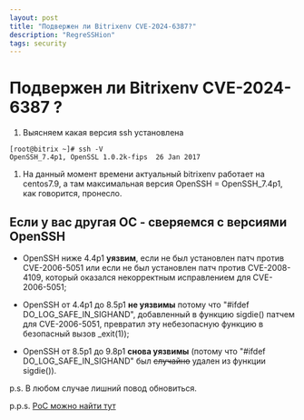 ```yaml
---
layout: post
title: "Подвержен ли Bitrixenv CVE-2024-6387?"
description: "RegreSSHion"
tags: security
---
```


# Подвержен ли Bitrixenv CVE-2024-6387 ?
1. Выясняем какая версия ssh установлена
```
[root@bitrix ~]# ssh -V
OpenSSH_7.4p1, OpenSSL 1.0.2k-fips  26 Jan 2017
```
1. На данный момент времени актуальный bitrixenv работает на centos7.9, а там максимальная версия OpenSSH = OpenSSH_7.4p1, как говорится, пронесло.

## Если у вас другая ОС - сверяемся с версиями OpenSSH
* OpenSSH ниже 4.4p1 **уязвим**, если не был установлен патч против CVE-2006-5051 или если не был установлен патч против CVE-2008-4109, который оказался некорректным исправлением для CVE-2006-5051;

* OpenSSH от 4.4p1 до 8.5p1 **не уязвимы** потому что "#ifdef DO_LOG_SAFE_IN_SIGHAND", добавленный в функцию sigdie() патчем для CVE-2006-5051, превратил эту небезопасную функцию в безопасный вызов _exit(1));

* OpenSSH от 8.5p1 до 9.8p1 **снова уязвимы** (потому что "#ifdef DO_LOG_SAFE_IN_SIGHAND" был ~~случайно~~ удален из функции sigdie()).

p.s. В любом случае лишний повод обновиться.

p.p.s. [PoC можно найти тут](https://github.com/search?q=cve-2024-6387-poc&type=repositories)